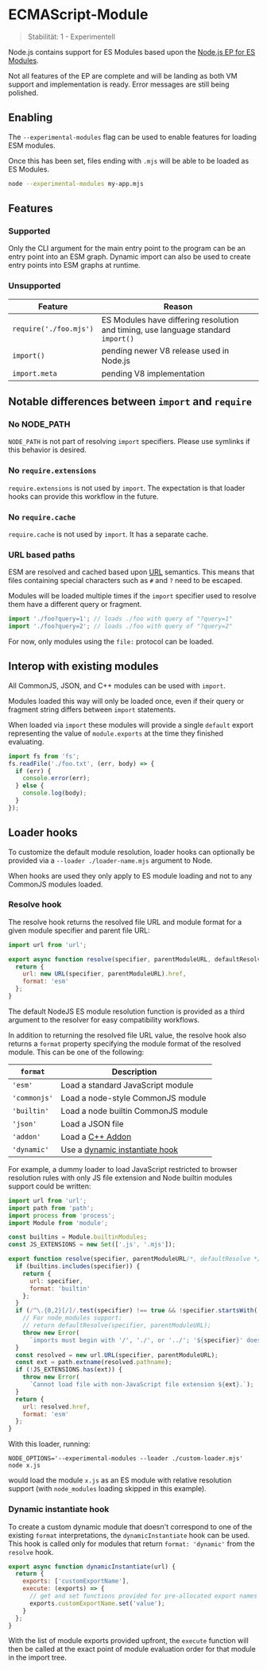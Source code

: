 # ECMAScript-Module

<!--introduced_in=v8.5.0-->

> Stabilität: 1 - Experimentell

<!--name=esm-->

Node.js contains support for ES Modules based upon the [Node.js EP for ES Modules](https://github.com/nodejs/node-eps/blob/master/002-es-modules.md).

Not all features of the EP are complete and will be landing as both VM support and implementation is ready. Error messages are still being polished.

## Enabling

<!-- type=misc -->

The `--experimental-modules` flag can be used to enable features for loading ESM modules.

Once this has been set, files ending with `.mjs` will be able to be loaded as ES Modules.

```sh
node --experimental-modules my-app.mjs
```

## Features

<!-- type=misc -->

### Supported

Only the CLI argument for the main entry point to the program can be an entry point into an ESM graph. Dynamic import can also be used to create entry points into ESM graphs at runtime.

### Unsupported

| Feature                | Reason                                                                            |
| ---------------------- | --------------------------------------------------------------------------------- |
| `require('./foo.mjs')` | ES Modules have differing resolution and timing, use language standard `import()` |
| `import()`             | pending newer V8 release used in Node.js                                          |
| `import.meta`          | pending V8 implementation                                                         |

## Notable differences between `import` and `require`

### No NODE_PATH

`NODE_PATH` is not part of resolving `import` specifiers. Please use symlinks if this behavior is desired.

### No `require.extensions`

`require.extensions` is not used by `import`. The expectation is that loader hooks can provide this workflow in the future.

### No `require.cache`

`require.cache` is not used by `import`. It has a separate cache.

### URL based paths

ESM are resolved and cached based upon [URL](https://url.spec.whatwg.org/) semantics. This means that files containing special characters such as `#` and `?` need to be escaped.

Modules will be loaded multiple times if the `import` specifier used to resolve them have a different query or fragment.

```js
import './foo?query=1'; // loads ./foo with query of "?query=1"
import './foo?query=2'; // loads ./foo with query of "?query=2"
```

For now, only modules using the `file:` protocol can be loaded.

## Interop with existing modules

All CommonJS, JSON, and C++ modules can be used with `import`.

Modules loaded this way will only be loaded once, even if their query or fragment string differs between `import` statements.

When loaded via `import` these modules will provide a single `default` export representing the value of `module.exports` at the time they finished evaluating.

```js
import fs from 'fs';
fs.readFile('./foo.txt', (err, body) => {
  if (err) {
    console.error(err);
  } else {
    console.log(body);
  }
});
```

## Loader hooks

<!-- type=misc -->

To customize the default module resolution, loader hooks can optionally be provided via a `--loader ./loader-name.mjs` argument to Node.

When hooks are used they only apply to ES module loading and not to any CommonJS modules loaded.

### Resolve hook

The resolve hook returns the resolved file URL and module format for a given module specifier and parent file URL:

```js
import url from 'url';

export async function resolve(specifier, parentModuleURL, defaultResolver) {
  return {
    url: new URL(specifier, parentModuleURL).href,
    format: 'esm'
  };
}
```

The default NodeJS ES module resolution function is provided as a third argument to the resolver for easy compatibility workflows.

In addition to returning the resolved file URL value, the resolve hook also returns a `format` property specifying the module format of the resolved module. This can be one of the following:

| `format`     | Description                                                     |
| ------------ | --------------------------------------------------------------- |
| `'esm'`      | Load a standard JavaScript module                               |
| `'commonjs'` | Load a node-style CommonJS module                               |
| `'builtin'`  | Load a node builtin CommonJS module                             |
| `'json'`     | Load a JSON file                                                |
| `'addon'`    | Load a [C++ Addon](addons.html)                                 |
| `'dynamic'`  | Use a [dynamic instantiate hook](#esm_dynamic_instantiate_hook) |

For example, a dummy loader to load JavaScript restricted to browser resolution rules with only JS file extension and Node builtin modules support could be written:

```js
import url from 'url';
import path from 'path';
import process from 'process';
import Module from 'module';

const builtins = Module.builtinModules;
const JS_EXTENSIONS = new Set(['.js', '.mjs']);

export function resolve(specifier, parentModuleURL/*, defaultResolve */) {
  if (builtins.includes(specifier)) {
    return {
      url: specifier,
      format: 'builtin'
    };
  }
  if (/^\.{0,2}[/]/.test(specifier) !== true && !specifier.startsWith('file:')) {
    // For node_modules support:
    // return defaultResolve(specifier, parentModuleURL);
    throw new Error(
      `imports must begin with '/', './', or '../'; '${specifier}' does not`);
  }
  const resolved = new url.URL(specifier, parentModuleURL);
  const ext = path.extname(resolved.pathname);
  if (!JS_EXTENSIONS.has(ext)) {
    throw new Error(
      `Cannot load file with non-JavaScript file extension ${ext}.`);
  }
  return {
    url: resolved.href,
    format: 'esm'
  };
}
```

With this loader, running:

```console
NODE_OPTIONS='--experimental-modules --loader ./custom-loader.mjs' node x.js
```

would load the module `x.js` as an ES module with relative resolution support (with `node_modules` loading skipped in this example).

### Dynamic instantiate hook

To create a custom dynamic module that doesn't correspond to one of the existing `format` interpretations, the `dynamicInstantiate` hook can be used. This hook is called only for modules that return `format: 'dynamic'` from the `resolve` hook.

```js
export async function dynamicInstantiate(url) {
  return {
    exports: ['customExportName'],
    execute: (exports) => {
      // get and set functions provided for pre-allocated export names
      exports.customExportName.set('value');
    }
  };
}
```

With the list of module exports provided upfront, the `execute` function will then be called at the exact point of module evaluation order for that module in the import tree.